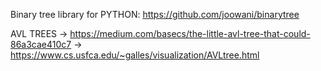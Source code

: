 Binary tree library for PYTHON:  https://github.com/joowani/binarytree

AVL TREES
  -> https://medium.com/basecs/the-little-avl-tree-that-could-86a3cae410c7
  -> https://www.cs.usfca.edu/~galles/visualization/AVLtree.html
